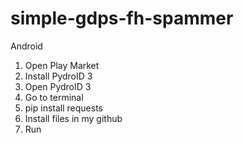 # simple-gdps-fh-spammer
 Android
1. Open Play Market
2. Install PydroID 3
3. Open PydroID 3
4. Go to terminal
5. pip install requests
6. Install files in my github
7. Run
